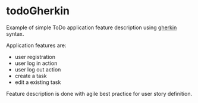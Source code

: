 # todoGherkin
Example of simple ToDo application feature description using [gherkin](https://github.com/cucumber/cucumber/wiki/Gherkin) syntax. 

Application features are:
*  user registration
*  user log in action
*  user log out action
*  create a task
*  edit a existing task

Feature description is done with agile best practice for user story definition.

